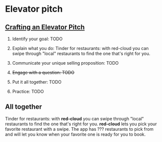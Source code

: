# Elevator pitch

## [Crafting an Elevator Pitch](https://www.mindtools.com/pages/article/elevator-pitch.htm)

1. Identify your goal: TODO

[comment]: # (present an idea in order to recruit a team for an hackaton)

2. Explain what you do: Tinder for restaurants: with red-cloud you can swipe through "local" restaurants to find the one that's right for you.

3. Communicate your unique selling proposition: TODO

[comment]: # (red-cloud lets you pick your favorite restaurant with a swipe. The app has ??? restaurants to pick from and will let you know when your favorite one is ready for you to book.)

4. ~~Engage with a question: TODO~~

[comment]: # (not sure about this)

5. Put it all together: TODO

6. Practice: TODO

## All together

Tinder for restaurants: with **red-cloud** you can swipe through "local" restaurants to find the one that's right for you.
**red-cloud** lets you pick your favorite restaurant with a swipe.
The app has ??? restaurants to pick from and will let you know when your favorite one is ready for you to book.

[comment]: # (see also: http://www.brit.co/swiping-apps/)
